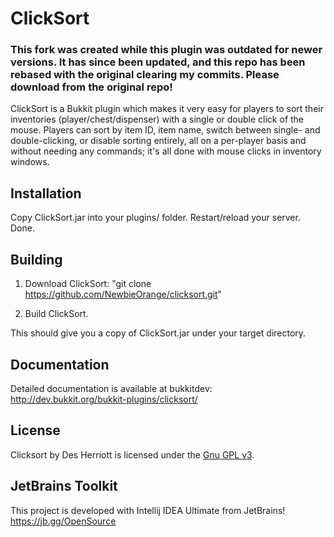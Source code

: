 # ClickSort

### This fork was created while this plugin was outdated for newer versions. It has since been updated, and this repo has been rebased with the original clearing my commits. Please download from the original repo!

ClickSort is a Bukkit plugin which makes it very easy for players to sort their inventories (player/chest/dispenser) with a single or double click of the mouse. Players can sort by item ID, item name, switch between single- and double-clicking, or disable sorting entirely, all on a per-player basis and without needing any commands; it's all done with mouse clicks in inventory windows.

## Installation

Copy ClickSort.jar into your plugins/ folder.  Restart/reload your server.  Done.

## Building

1) Download ClickSort: "git clone https://github.com/NewbieOrange/clicksort.git"

2) Build ClickSort.

This should give you a copy of ClickSort.jar under your target directory.

## Documentation

Detailed documentation is available at bukkitdev: http://dev.bukkit.org/bukkit-plugins/clicksort/

## License

Clicksort by Des Herriott is licensed under the [Gnu GPL v3](http://www.gnu.org/licenses/gpl-3.0.html).

## JetBrains Toolkit

This project is developed with Intellij IDEA Ultimate from JetBrains! https://jb.gg/OpenSource
